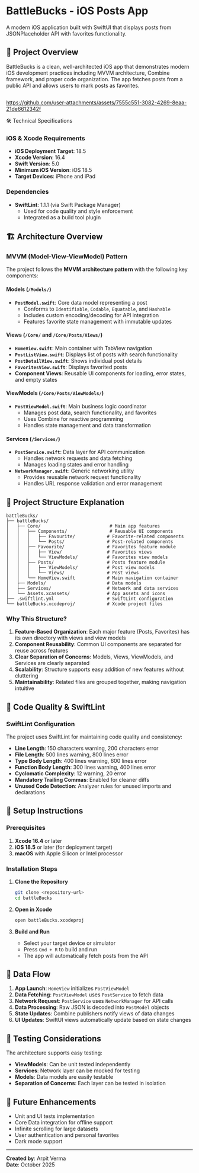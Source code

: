 # BattleBucks - iOS Posts App

A modern iOS application built with SwiftUI that displays posts from JSONPlaceholder API with favorites functionality.

## 📱 Project Overview

BattleBucks is a clean, well-architected iOS app that demonstrates modern iOS development practices including MVVM architecture, Combine framework, and proper code organization. The app fetches posts from a public API and allows users to mark posts as favorites.

##

https://github.com/user-attachments/assets/7555c551-3082-4269-8eaa-21de6612342f

 🛠 Technical Specifications

### iOS & Xcode Requirements
- **iOS Deployment Target**: 18.5
- **Xcode Version**: 16.4
- **Swift Version**: 5.0
- **Minimum iOS Version**: iOS 18.5
- **Target Devices**: iPhone and iPad

### Dependencies
- **SwiftLint**: 1.1.1 (via Swift Package Manager)
  - Used for code quality and style enforcement
  - Integrated as a build tool plugin

## 🏗 Architecture Overview

### MVVM (Model-View-ViewModel) Pattern

The project follows the **MVVM architecture pattern** with the following key components:

#### **Models** (`/Models/`)
- **`PostModel.swift`**: Core data model representing a post
  - Conforms to `Identifiable`, `Codable`, `Equatable`, and `Hashable`
  - Includes custom encoding/decoding for API integration
  - Features favorite state management with immutable updates

#### **Views** (`/Core/` and `/Core/Posts/Views/`)
- **`HomeView.swift`**: Main container with TabView navigation
- **`PostListView.swift`**: Displays list of posts with search functionality
- **`PostDetailView.swift`**: Shows individual post details
- **`FavoritesView.swift`**: Displays favorited posts
- **Component Views**: Reusable UI components for loading, error states, and empty states

#### **ViewModels** (`/Core/Posts/ViewModels/`)
- **`PostViewModel.swift`**: Main business logic coordinator
  - Manages post data, search functionality, and favorites
  - Uses Combine for reactive programming
  - Handles state management and data transformation

#### **Services** (`/Services/`)
- **`PostService.swift`**: Data layer for API communication
  - Handles network requests and data fetching
  - Manages loading states and error handling
- **`NetworkManager.swift`**: Generic networking utility
  - Provides reusable network request functionality
  - Handles URL response validation and error management

## 📁 Project Structure Explanation

```
battleBucks/
├── battleBucks/
│   ├── Core/                          # Main app features
│   │   ├── Components/                # Reusable UI components
│   │   │   ├── Favourite/            # Favorite-related components
│   │   │   └── Posts/                # Post-related components
│   │   ├── Favourite/                # Favorites feature module
│   │   │   ├── View/                 # Favorites views
│   │   │   └── ViewModels/           # Favorites view models
│   │   ├── Posts/                    # Posts feature module
│   │   │   ├── ViewModels/           # Post view models
│   │   │   └── Views/                # Post views
│   │   └── HomeView.swift            # Main navigation container
│   ├── Models/                       # Data models
│   ├── Services/                     # Network and data services
│   └── Assets.xcassets/              # App assets and icons
├── .swiftlint.yml                    # SwiftLint configuration
└── battleBucks.xcodeproj/            # Xcode project files
```

### Why This Structure?

1. **Feature-Based Organization**: Each major feature (Posts, Favorites) has its own directory with views and view models
2. **Component Reusability**: Common UI components are separated for reuse across features
3. **Clear Separation of Concerns**: Models, Views, ViewModels, and Services are clearly separated
4. **Scalability**: Structure supports easy addition of new features without cluttering
5. **Maintainability**: Related files are grouped together, making navigation intuitive

## 🔧 Code Quality & SwiftLint

### SwiftLint Configuration
The project uses SwiftLint for maintaining code quality and consistency:

- **Line Length**: 150 characters warning, 200 characters error
- **File Length**: 500 lines warning, 800 lines error
- **Type Body Length**: 400 lines warning, 600 lines error
- **Function Body Length**: 300 lines warning, 400 lines error
- **Cyclomatic Complexity**: 12 warning, 20 error
- **Mandatory Trailing Commas**: Enabled for cleaner diffs
- **Unused Code Detection**: Analyzer rules for unused imports and declarations


## 🚀 Setup Instructions

### Prerequisites
1. **Xcode 16.4** or later
2. **iOS 18.5** or later (for deployment target)
3. **macOS** with Apple Silicon or Intel processor

### Installation Steps

1. **Clone the Repository**
   ```bash
   git clone <repository-url>
   cd battleBucks
   ```

2. **Open in Xcode**
   ```bash
   open battleBucks.xcodeproj
   ```

3. **Build and Run**
   - Select your target device or simulator
   - Press `Cmd + R` to build and run
   - The app will automatically fetch posts from the API


## 🔄 Data Flow

1. **App Launch**: `HomeView` initializes `PostViewModel`
2. **Data Fetching**: `PostViewModel` uses `PostService` to fetch data
3. **Network Request**: `PostService` uses `NetworkManager` for API calls
4. **Data Processing**: Raw JSON is decoded into `PostModel` objects
5. **State Updates**: Combine publishers notify views of data changes
6. **UI Updates**: SwiftUI views automatically update based on state changes

## 🧪 Testing Considerations

The architecture supports easy testing:
- **ViewModels**: Can be unit tested independently
- **Services**: Network layer can be mocked for testing
- **Models**: Data models are easily testable
- **Separation of Concerns**: Each layer can be tested in isolation

## 📝 Future Enhancements

- Unit and UI tests implementation
- Core Data integration for offline support
- Infinite scrolling for large datasets
- User authentication and personal favorites
- Dark mode support

---

**Created by**: Arpit Verma  
**Date**: October 2025  
